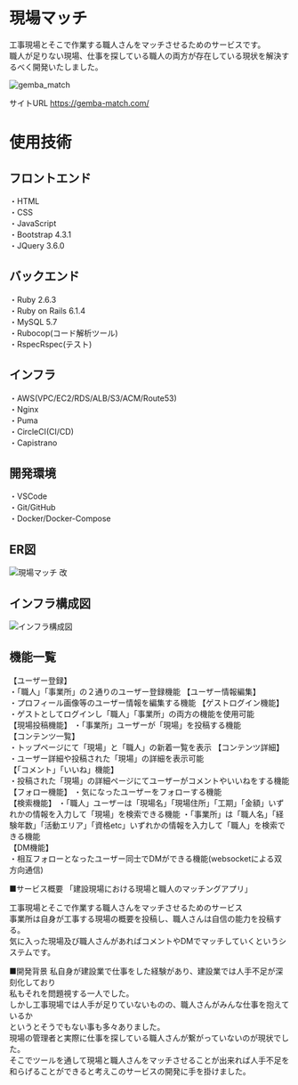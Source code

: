 # 現場マッチ
工事現場とそこで作業する職人さんをマッチさせるためのサービスです。  
職人が足りない現場、仕事を探している職人の両方が存在している現状を解決するべく開発いたしました。

![gemba_match](https://user-images.githubusercontent.com/81660388/130314344-dc39beb2-de3c-45b2-904f-8899b7dbbe7e.png)

サイトURL https://gemba-match.com/

# 使用技術
## フロントエンド
・HTML  
・CSS  
・JavaScript  
・Bootstrap 4.3.1  
・JQuery 3.6.0  
## バックエンド
・Ruby 2.6.3  
・Ruby on Rails 6.1.4  
・MySQL 5.7  
・Rubocop(コード解析ツール)  
・RspecRspec(テスト)  
## インフラ
・AWS(VPC/EC2/RDS/ALB/S3/ACM/Route53)  
・Nginx  
・Puma  
・CircleCI(CI/CD)  
・Capistrano  
## 開発環境
・VSCode  
・Git/GitHub  
・Docker/Docker-Compose  
## ER図
![現場マッチ 改](https://user-images.githubusercontent.com/81660388/130374087-42a17ae3-a96f-44d6-b753-32aa389b7aa9.png)
## インフラ構成図
![インフラ構成図](https://user-images.githubusercontent.com/81660388/130374118-a724a0b2-7497-405a-b8d7-e456a20ea064.png)
## 機能一覧
【ユーザー登録】  
・「職人」「事業所」の２通りのユーザー登録機能
【ユーザー情報編集】  
・プロフィール画像等のユーザー情報を編集する機能
【ゲストログイン機能】
・ゲストとしてログインし「職人」「事業所」の両方の機能を使用可能  
【現場投稿機能】
・「事業所」ユーザーが「現場」を投稿する機能  
【コンテンツ一覧】  
・トップページにて「現場」と「職人」の新着一覧を表示
【コンテンツ詳細】
・ユーザー詳細や投稿された「現場」の詳細を表示可能  
【「コメント」「いいね」機能】  
・投稿された「現場」の詳細ページにてユーザーがコメントやいいねをする機能
【フォロー機能】
・気になったユーザーをフォローする機能  
【検索機能】
・「職人」ユーザーは「現場名」「現場住所」「工期」「金額」いずれかの情報を入力して「現場」を検索できる機能
・「事業所」は「職人名」「経験年数」「活動エリア」「資格etc」いずれかの情報を入力して「職人」を検索できる機能  
【DM機能】  
・相互フォローとなったユーザー同士でDMができる機能(websocketによる双方向通信)


■サービス概要
「建設現場における現場と職人のマッチングアプリ」

工事現場とそこで作業する職人さんをマッチさせるためのサービス  
事業所は自身が工事する現場の概要を投稿し、職人さんは自信の能力を投稿する。  
気に入った現場及び職人さんがあればコメントやDMでマッチしていくというシステムです。  

■開発背景
私自身が建設業で仕事をした経験があり、建設業では人手不足が深刻化しており  
私もそれを問題視する一人でした。  
しかし工事現場では人手が足りていないものの、職人さんがみんな仕事を抱えているか  
というとそうでもない事も多々ありました。  
現場の管理者と実際に仕事を探している職人さんが繋がっていないのが現状でした。  
そこでツールを通して現場と職人さんをマッチさせることが出来れば人手不足を  
和らげることができると考えこのサービスの開発に手を掛けました。  